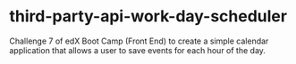 # third-party-api-work-day-scheduler
Challenge 7 of edX Boot Camp (Front End) to create a simple calendar application that allows a user to save events for each hour of the day.
